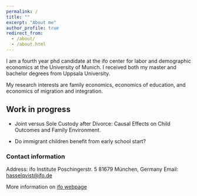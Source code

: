 ```yaml
---
permalink: /
title: ""
excerpt: "About me"
author_profile: true
redirect_from: 
  - /about/
  - /about.html
---
```


I am a fourth year phd candidate at the ifo center for labor and demographic economics at the University of Munich. I received both my master and bachelor degrees from Uppsala University.

My research interests are family economics, economics of education, and economics of migration and integration.

## Work in progress

* Joint versus Sole Custody after Divorce: Causal Effects on Child Outcomes and Family Environment. 

* Do immigrant children benefit from early school start? 


### Contact information
Address: ifo Institute
         Poschingerstr. 5 
         81679 München, Germany
Email: hasselqvist@ifo.de

More information on [ifo webpage](https://www.ifo.de/en/hasselqvist-a)


